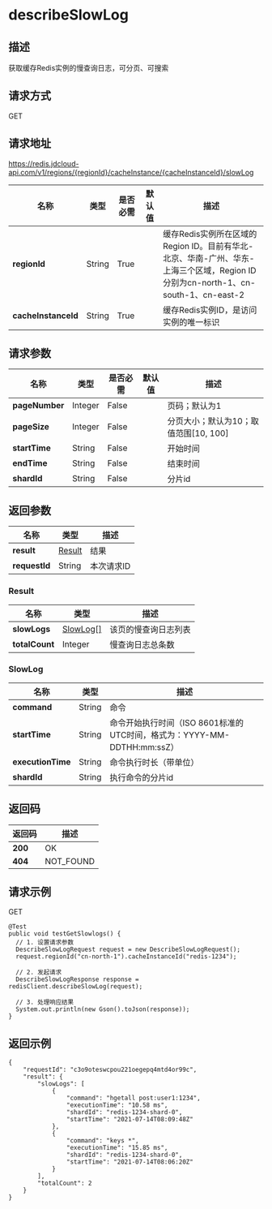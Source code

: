 # describeSlowLog


## 描述
获取缓存Redis实例的慢查询日志，可分页、可搜索

## 请求方式
GET

## 请求地址
https://redis.jdcloud-api.com/v1/regions/{regionId}/cacheInstance/{cacheInstanceId}/slowLog

|名称|类型|是否必需|默认值|描述|
|---|---|---|---|---|
|**regionId**|String|True| |缓存Redis实例所在区域的Region ID。目前有华北-北京、华南-广州、华东-上海三个区域，Region ID分别为cn-north-1、cn-south-1、cn-east-2|
|**cacheInstanceId**|String|True| |缓存Redis实例ID，是访问实例的唯一标识|

## 请求参数
|名称|类型|是否必需|默认值|描述|
|---|---|---|---|---|
|**pageNumber**|Integer|False| |页码；默认为1|
|**pageSize**|Integer|False| |分页大小；默认为10；取值范围[10, 100]|
|**startTime**|String|False| |开始时间|
|**endTime**|String|False| |结束时间|
|**shardId**|String|False| |分片id|


## 返回参数
|名称|类型|描述|
|---|---|---|
|**result**|[Result](describeslowlog#result)|结果|
|**requestId**|String|本次请求ID|

### <div id="result">Result</div>
|名称|类型|描述|
|---|---|---|
|**slowLogs**|[SlowLog[]](describeslowlog#slowlog)|该页的慢查询日志列表|
|**totalCount**|Integer|慢查询日志总条数|
### <div id="slowlog">SlowLog</div>
|名称|类型|描述|
|---|---|---|
|**command**|String|命令|
|**startTime**|String|命令开始执行时间（ISO 8601标准的UTC时间，格式为：YYYY-MM-DDTHH:mm:ssZ）|
|**executionTime**|String|命令执行时长（带单位）|
|**shardId**|String|执行命令的分片id|

## 返回码
|返回码|描述|
|---|---|
|**200**|OK|
|**404**|NOT_FOUND|

## 请求示例
GET
```
@Test
public void testGetSlowlogs() {
  // 1. 设置请求参数
  DescribeSlowLogRequest request = new DescribeSlowLogRequest();
  request.regionId("cn-north-1").cacheInstanceId("redis-1234");

  // 2. 发起请求
  DescribeSlowLogResponse response = redisClient.describeSlowLog(request);

  // 3. 处理响应结果
  System.out.println(new Gson().toJson(response));
}

```

## 返回示例
```
{
    "requestId": "c3o9oteswcpou221oegepq4mtd4or99c", 
    "result": {
        "slowLogs": [
            {
                "command": "hgetall post:user1:1234", 
                "executionTime": "10.58 ms", 
                "shardId": "redis-1234-shard-0", 
                "startTime": "2021-07-14T08:09:48Z"
            }, 
            {
                "command": "keys *", 
                "executionTime": "15.85 ms", 
                "shardId": "redis-1234-shard-0", 
                "startTime": "2021-07-14T08:06:20Z"
            }
        ], 
        "totalCount": 2
    }
}
```
